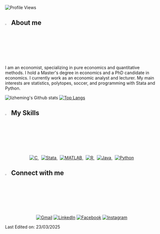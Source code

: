 <p align = "left">
	<img src = "https://komarev.com/ghpvc/?username=chavezgranados&style=plastic&color=brightgreen" alt = "Profile Views"/>
</p>

## <img src="https://media2.giphy.com/media/QssGEmpkyEOhBCb7e1/giphy.gif?cid=ecf05e47a0n3gi1bfqntqmob8g9aid1oyj2wr3ds3mg700bl&rid=giphy.gif" width ="3%"> About me
I am an economist, specializing in pure economics and quantitative methods. I hold a Master's degree in economics and a PhD candidate in economics. I currently work as an economic analyst and lecturer. My main interests are statistics, polytopes, soccer, and programming with Stata and Python.

![lizheming's Github stats](https://github-readme-stats.vercel.app/api?username=chavezgranados&show_icons=true)
[![Top Langs](https://github-readme-stats.vercel.app/api/top-langs/?username=chavezgranados&layout=compact)](https://github.com/chavezgranados/github-readme-stats)



## <img src="https://media2.giphy.com/media/QssGEmpkyEOhBCb7e1/giphy.gif?cid=ecf05e47a0n3gi1bfqntqmob8g9aid1oyj2wr3ds3mg700bl&rid=giphy.gif" width ="3%"> My Skills
<p align="center"> 
  <a href="https://www.cprogramming.com/" target="_blank"> 
    <img alt="C" src="https://img.shields.io/badge/C%20-%232370ED.svg?style=plastic&logo=c&logoColor=white">
  </a>
	&nbsp;
  <a href="https://www.stata.com/" target="_blank"> 
    <img alt="Stata" src="https://img.shields.io/badge/Stata-%23007ACC.svg?style=plastic&logo=stata&logoColor=white">
  </a>
	&nbsp;
  <a href="https://www.mathworks.com/products/matlab.html" target="_blank"> 
    <img alt="MATLAB" src="https://img.shields.io/badge/MATLAB-%23FF8200.svg?style=plastic&logo=mathworks&logoColor=white">
  </a>
	&nbsp;
  <a href="https://www.r-project.org/" target="_blank"> 
    <img alt="R" src="https://img.shields.io/badge/R-276DC3?style=plastic&logo=r&logoColor=white">
  </a>
	&nbsp;
  <a href="https://www.java.com" target="_blank"> 
    <img alt="Java" src="https://img.shields.io/badge/Java-%23007396.svg?style=plastic&logo=java&logoColor=white">
  </a>
	&nbsp;
  <a href="https://www.python.org" target="_blank">
    <img alt="Python" src="https://img.shields.io/badge/Python%20-%2314354C.svg?style=plastic&logo=python&logoColor=white">
  </a>
</p>





## <img src="https://media2.giphy.com/media/QssGEmpkyEOhBCb7e1/giphy.gif?cid=ecf05e47a0n3gi1bfqntqmob8g9aid1oyj2wr3ds3mg700bl&rid=giphy.gif" width ="3%"> Connect with me
<p align="center">
	<a href="mailto:jlchg94@gmail.com"><img img src="https://img.shields.io/badge/gmail-%23EA4335.svg?style=plastic&logo=gmail&logoColor=white" alt="Gmail"/></a>
	<a href="https://www.linkedin.com/in/chavezgranados/"><img src="https://img.shields.io/badge/linkedin-%230A66C2.svg?style=plastic&logo=linkedin&logoColor=white" alt="LinkedIn"/></a>
	<a href="https://www.facebook.com/luis.chavez.921230"><img src="https://img.shields.io/badge/facebook-%231877F2.svg?style=plastic&logo=facebook&logoColor=white" alt="Facebook"/></a>
	<a href="https://www.instagram.com/lchavezgranados/"><img src="https://img.shields.io/badge/instagram-%23E4405F.svg?style=plastic&logo=instagram&logoColor=white" alt="Instagram"/></a>
</p>


Last Edited on: 23/03/2025
